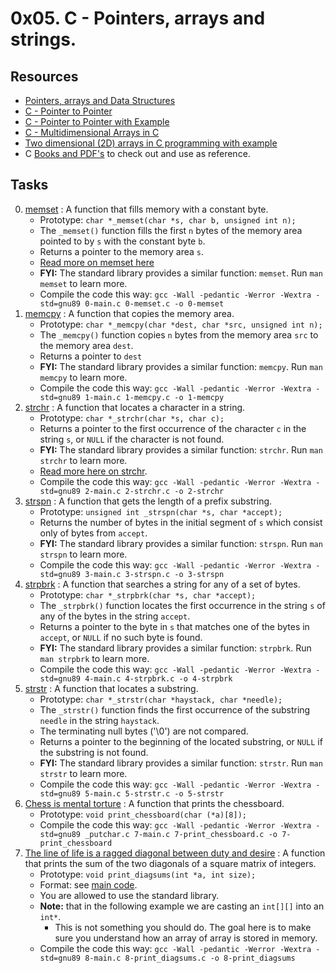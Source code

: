 # 0x05. C - Pointers, arrays and strings.

## Resources

- [Pointers, arrays and Data Structures](https://www.notion.so/C-Programming-f13cdb9661db464f8ea326c5a2654e8e)
- [C - Pointer to Pointer](https://www.tutorialspoint.com/cprogramming/c_pointer_to_pointer.htm)
- [C - Pointer to Pointer with Example](https://beginnersbook.com/2014/01/c-pointer-to-pointer/)
- [C - Multidimensional Arrays in C](https://www.tutorialspoint.com/cprogramming/c_multi_dimensional_arrays.htm)
- [Two dimensional (2D) arrays in C programming with example](https://beginnersbook.com/2014/01/2d-arrays-in-c-example/)
- C [Books and PDF's](../references) to check out and use as reference.

## Tasks

0. [memset](./0-memset.c) : A function that fills memory with a constant byte.
   - Prototype: `char *_memset(char *s, char b, unsigned int n);`
   - The `_memset()` function fills the first `n` bytes of the memory area pointed to by `s` with the constant byte `b`.
   - Returns a pointer to the memory area `s`.
   - [Read more on memset here](https://www.mainschool.com/coding-resource-memset-in-c)
   - **FYI:** The standard library provides a similar function: `memset`. Run `man memset` to learn more.
   - Compile the code this way: `gcc -Wall -pedantic -Werror -Wextra -std=gnu89 0-main.c 0-memset.c -o 0-memset`
1. [memcpy](./1-memcpy.c) : A function that copies the memory area.
   - Prototype: `char *_memcpy(char *dest, char *src, unsigned int n);`
   - The `_memcpy()` function copies `n` bytes from the memory area `src` to the memory area `dest`.
   - Returns a pointer to `dest`
   - **FYI:** The standard library provides a similar function: `memcpy`. Run `man memcpy` to learn more.
   - Compile the code this way: `gcc -Wall -pedantic -Werror -Wextra -std=gnu89 1-main.c 1-memcpy.c -o 1-memcpy`
2. [strchr](./2-strchr.c) : A function that locates a character in a string.
   - Prototype: `char *_strchr(char *s, char c);`
   - Returns a pointer to the first occurrence of the character `c` in the string `s`, or `NULL` if the character is not found.
   - **FYI:** The standard library provides a similar function: `strchr`. Run `man strchr` to learn more.
   - [Read more here on strchr](https://stackoverflow.com/questions/41863674/how-to-write-your-own-strchr-in-c-using-pointers).
   - Compile the code this way: `gcc -Wall -pedantic -Werror -Wextra -std=gnu89 2-main.c 2-strchr.c -o 2-strchr`
3. [strspn](./3-strspn.c) : A function that gets the length of a prefix substring.
   - Prototype: `unsigned int _strspn(char *s, char *accept);`
   - Returns the number of bytes in the initial segment of `s` which consist only of bytes from `accept`.
   - **FYI:** The standard library provides a similar function: `strspn`. Run `man strspn` to learn more.
   - Compile the code this way: `gcc -Wall -pedantic -Werror -Wextra -std=gnu89 3-main.c 3-strspn.c -o 3-strspn`
4. [strpbrk](./4-strpbrk.c) : A function that searches a string for any of a set of bytes.
   - Prototype: `char *_strpbrk(char *s, char *accept);`
   - The `_strpbrk()` function locates the first occurrence in the string `s` of any of the bytes in the string `accept`.
   - Returns a pointer to the byte in `s` that matches one of the bytes in `accept`, or `NULL` if no such byte is found.
   - **FYI:** The standard library provides a similar function: `strpbrk`. Run `man strpbrk` to learn more.
   - Compile the code this way: `gcc -Wall -pedantic -Werror -Wextra -std=gnu89 4-main.c 4-strpbrk.c -o 4-strpbrk`
5. [strstr](./5-strstr.c) : A function that locates a substring.
   - Prototype: `char *_strstr(char *haystack, char *needle);`
   - The `_strstr()` function finds the first occurrence of the substring `needle` in the string `haystack`.
   - The terminating null bytes ('\0') are not compared.
   - Returns a pointer to the beginning of the located substring, or `NULL` if the substring is not found.
   - **FYI:** The standard library provides a similar function: `strstr`. Run `man strstr` to learn more.
   - Compile the code this way: `gcc -Wall -pedantic -Werror -Wextra -std=gnu89 5-main.c 5-strstr.c -o 5-strstr`
6. [Chess is mental torture](./7-print_chessboard.c) : A function that prints the chessboard.
   - Prototype: `void print_chessboard(char (*a)[8]);`
   - Compile the code this way: `gcc -Wall -pedantic -Werror -Wextra -std=gnu89 _putchar.c 7-main.c 7-print_chessboard.c -o 7-print_chessboard`
7. [The line of life is a ragged diagonal between duty and desire](./8-print_diagsums.c) : A function that prints the sum of the two diagonals of a square matrix of integers.
   - Prototype: `void print_diagsums(int *a, int size);`
   - Format: see [main code](./8-main.c).
   - You are allowed to use the standard library.
   - **Note:** that in the following example we are casting an `int[][]` into an `int*`.
     - This is not something you should do. The goal here is to make sure you understand how an array of array is stored in memory.
   - Compile the code this way: `gcc -Wall -pedantic -Werror -Wextra -std=gnu89 8-main.c 8-print_diagsums.c -o 8-print_diagsums`
